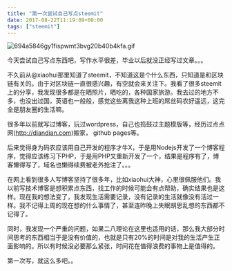 ```yaml
---
title: "第一次尝试自己写点steemit"
date: 2017-08-22T11:19:09+08:00 
tags: ["steemit"]
---
```




![694a5846gy1fispwmt3bvg20b40b4kfa.gif](https://cdn.steemitimages.com/DQmbULwiL3mMjio3Emt31KZep1ZyubdEr559hu8qT1mYFg9/694a5846gy1fispwmt3bvg20b40b4kfa.gif)


今天尝试自己写点东西吧，写作水平很差，毕业以后就没正经写过文章。。。

不久前从@xiaohui那里知道了steemit，不知道这是个什么东西，只知道是和区块链有关的。由于对区块链一直很感兴趣，有空就会来关注下。我看了很多steemit上的分享，我发现很多都是在晒照片，晒吃的，各种国家旅游。我去过的地方不多，也没出过国，英语也一般般，感觉这些离我这种上班的屌丝码农好遥远，这完全是朋友圈的生活嘛。

很多年以前就写过博客，玩过wordpress，自己也捣鼓过主题模版等，经历过点点网(http://diandian.com)搬家，
github pages等。

后来觉得身为码农应该用自己开发的程序才牛X，于是用Nodejs开发了一个博客程序，觉得应该练习下PHP，于是用PHP又重新开发了一个，结果是程序有了，博客懒得写了，域名也懒得续费被老外抢注了。。。

在网上看到很多人写博客坚持了很多年，比如xiaohui大神，心里很佩服他们。我以前写技术博客是想积累点东西，找工作的时候可能会有点帮助，确实结果也是这样。现在我的想法变了，我发现生活需要记录，没有记录的生活就像没有活过一样。我不记得上周的现在想的什么事情了，甚至连昨晚上失眠胡思乱想的东西都不记得了。

同时，我发现一个严重的问题，如果二八理论在这里也适用的话，那么我大部分时间思考的东西相当于是没有价值的，也就是只有20%的时间是对我的生活产生正面影响的。所以有时候没必要那么紧张，时间花在值得浪费的事物上是值得的。

第一次写，就这么多吧。。